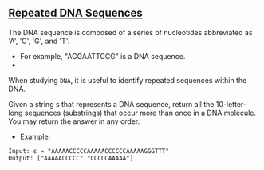 ## [Repeated DNA Sequences](https://leetcode.com/problems/repeated-dna-sequences/)

The DNA sequence is composed of a series of nucleotides abbreviated as 'A', 'C', 'G', and 'T'.

- For example, "ACGAATTCCG" is a DNA sequence.
- 
When studying `DNA`, it is useful to identify repeated sequences within the DNA.

Given a string s that represents a DNA sequence, return all the 10-letter-long sequences (substrings) that occur more than once in a DNA molecule. You may return the answer in any order.

- Example:
```
Input: s = "AAAAACCCCCAAAAACCCCCCAAAAAGGGTTT"
Output: ["AAAAACCCCC","CCCCCAAAAA"]
```


